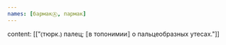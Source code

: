 ```yaml
---
names: [бармакⒶ, пармак]
---
```

content: [["⦅тюрк.⦆ палец; ⟦в топонимии⟧ о пальцеобразных утесах."]]
